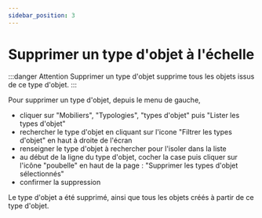 ```yaml
---
sidebar_position: 3
---
```


# Supprimer un type d'objet à l'échelle

:::danger Attention
Supprimer un type d'objet supprime tous les objets issus de ce type d'objet.
:::

Pour supprimer un type d'objet, depuis le menu de gauche,

-   cliquer sur "Mobiliers", "Typologies", "types d'objet" puis "Lister les types d'objet"
-   rechercher le type d'objet en cliquant sur l'icone "Filtrer les types d'objet" en haut à droite de l'écran
-   renseigner le type d'objet à rechercher pour l'isoler dans la liste
-   au début de la ligne du type d'objet, cocher la case puis cliquer sur l'icône "poubelle" en haut de la page : "Supprimer les types d'objet sélectionnés"
-   confirmer la suppression

Le type d'objet a été supprimé, ainsi que tous les objets créés à partir de ce type d'objet.